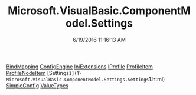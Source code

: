 ﻿---
title: Microsoft.VisualBasic.ComponentModel.Settings
date: 6/19/2016 11:16:13 AM
---

[BindMapping](T-Microsoft.VisualBasic.ComponentModel.Settings.BindMapping.html)
[ConfigEngine](T-Microsoft.VisualBasic.ComponentModel.Settings.ConfigEngine.html)
[IniExtensions](T-Microsoft.VisualBasic.ComponentModel.Settings.IniExtensions.html)
[IProfile](T-Microsoft.VisualBasic.ComponentModel.Settings.IProfile.html)
[ProfileItem](T-Microsoft.VisualBasic.ComponentModel.Settings.ProfileItem.html)
[ProfileNodeItem](T-Microsoft.VisualBasic.ComponentModel.Settings.ProfileNodeItem.html)
[Settings`1](T-Microsoft.VisualBasic.ComponentModel.Settings.Settings`1.html)
[SimpleConfig](T-Microsoft.VisualBasic.ComponentModel.Settings.SimpleConfig.html)
[ValueTypes](T-Microsoft.VisualBasic.ComponentModel.Settings.ValueTypes.html)

